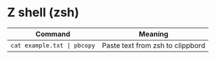# Z shell (zsh)

Command | Meaning
-|-
`cat example.txt \| pbcopy` | Paste text from zsh to clippbord
